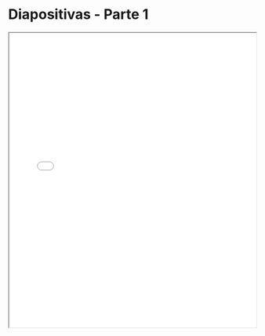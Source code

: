 # Diapositivas - Parte 1

<iframe src="./slides/u3-analisis-exploratorio-datos-p1.html" width="100%" height="600px"></iframe>